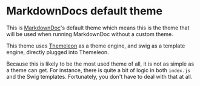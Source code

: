 # MarkdownDocs default theme

This is [MarkdownDoc](https://github.com/MarkdownDoc/markdowndoc)'s default theme which means this is the theme that will be used when running MarkdownDoc without a custom theme.

This theme uses [Themeleon](https://github.com/themeleon/themeleon) as a theme engine, and swig as a template engine, directly plugged into Themeleon.

Because this is likely to be the most used theme of all, it is not as simple as a theme can get. For instance, there is quite a bit of logic in both `index.js` and the Swig templates. Fortunately, you don't have to deal with that at all.
